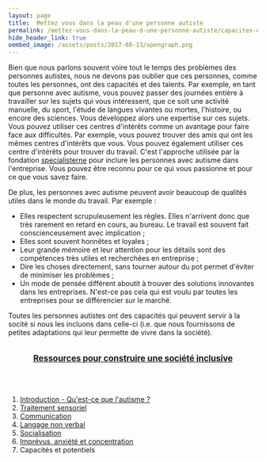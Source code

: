 ```yaml
---
layout: page
title:  Mettez vous dans la peau d'une personne autiste
permalink: /mettez-vous-dans-la-peau-d-une-personne-autiste/capacites-et-potentiels
hide_header_link: true
oembed_image: /assets/posts/2017-08-13/opengraph.png
---
```


Bien que nous parlons souvent voire tout le temps des problèmes des personnes autistes, nous ne devons pas oublier que
ces personnes, comme toutes les personnes, ont des capacités et des talents.
Par exemple, en tant que personne avec autisme, vous pouvez passer des journées entière à travailler sur les sujets qui vous intéressent, que ce soit une activité manuelle, du sport, l'étude de langues vivantes ou mortes, l'histoire, ou encore 
des sciences. 
Vous développez alors une expertise sur ces sujets.
Vous pouvez utiliser ces centres d'intérêts comme un avantage pour faire face aux difficultés.
Par exemple, vous pouvez trouver des amis qui ont les mêmes centres d'intérêts que vous.
Vous pouvez également utiliser ces centre d'intérêts pour trouver du travail. C'est l'approche utilisée par la fondation <a href="http://specialisterne.com/">specialisterne</a> pour
inclure les personnes avec autisme dans l'entreprise. Vous pouvez être reconnu pour ce qui vous passionne et pour ce que vous savez faire.

De plus, les personnes avec autisme peuvent avoir beaucoup de qualités utiles dans le monde du travail. Par exemple&nbsp;:

 - Elles respectent scrupuleusement les règles. Elles n'arrivent donc que très rarement en retard en cours, au bureau.  Le travail est souvent fait conscienceusement avec implication&nbsp;;
 - Elles sont souvent honnêtes et loyales&nbsp;;
 - Leur grande mémoire et leur attention pour les détails sont des compétences très utiles et recherchées en entreprise&nbsp;;
 - Dire les choses directement, sans tourner autour du pot permet d'éviter de minimiser les problèmes&nbsp;;
 - Un mode de pensée différent aboutit à trouver des solutions innovantes dans les entreprises. N'est-ce pas cela qui est voulu par toutes les entreprises pour se différencier sur le marché.

Toutes les personnes autistes ont des capacités qui peuvent servir à la socité si nous les incluons dans celle-ci (i.e. que nous fournissons de petites adaptations qui leur permette de vivre dans la société).


<div style="text-align:center; font-size:1.2em; margin: 2em;">
<a href="/construire-une-societe-inclusive/"><strong>Ressources pour construire une société inclusive</strong></a>
</div>

<p>&nbsp;</p>
<div class="highlight">
<ol>
 <li><a href="/mettez-vous-dans-la-peau-d-une-personne-autiste/qu-est-ce-que-l-autisme">Introduction - Qu'est-ce que l'autisme&nbsp;?</a></li>
 <li><a href="/mettez-vous-dans-la-peau-d-une-personne-autiste/traitement-sensoriel">Traitement sensoriel</a></li>
 <li><a href="/mettez-vous-dans-la-peau-d-une-personne-autiste/communication">Communication</a></li>
 <li><a href="/mettez-vous-dans-la-peau-d-une-personne-autiste/langage-non-verbal">Langage non verbal</a></li>
 <li><a href="/mettez-vous-dans-la-peau-d-une-personne-autiste/socialisation">Socialisation</a></li>
 <li><a href="/mettez-vous-dans-la-peau-d-une-personne-autiste/imprevus-anxiete-concentration">Imprévus, anxiété et concentration</a></li>
 <li>Capacités et potentiels</li>
</ol>
</div>

<!--
---

Toutefo
Vous avez du mal à trouver un emploi dans lequel vous pouvez les mettre à profit car l'entretien d'embauche est une épreuve insurmontable pour vous. Si vous le surmonté, le peu d'adaptations
que vous pourrez bénéficier vous fera quitter cet emploi peu de temps après.
Pourtant les personnes autistes ont souvent beaucoup de qualité qui peuvent être utilisées dans le monde du travail&nbsp;:
Les personnes avec autisme n'ont pas que des capacités dans le travail.
Ces centres d'intérêts sont également un atout pour surmonter les difficultés de communication et de socialisation. Vous pouvez par exemple trouver des amis 
qui ont les mêmes centres d'intérêts que vous.

Les personnes avec autisme ont


-->
